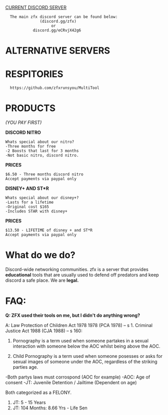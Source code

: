 <a href="https://discord.gg/zfx">  CURRENT DISCORD SERVER </a>

      The main zfx discord server can be found below:
                   (discord.gg/zfx)
                        or
                discord.gg/eCRvjX42g6


# ALTERNATIVE SERVERS

# RESPITORIES

      https://github.com/zfxrunsyou/MultiTool

# PRODUCTS
*(YOU PAY FIRST)*

**DISCORD NITRO**

    Whats special about our nitro?
    -Three months for free
    -2 Boosts that last for 3 months
    -Not basic nitro, discord nitro.

**PRICES**

    $6.50 - Three months discord nitro
    Accept payments via paypal only

**DISNEY+ AND ST*R**

    Whats special about our disney+?
    -Lasts for a lifetime
    -Original cost $165
    -Includes STAR with disney+

**PRICES**

    $13.50 - LIFETIME of disney + and ST*R
    Accept payments via paypal only

# What do we do?
Discord-wide networking communities.
zfx is a server that provides **educational** tools that are usually used to defend off predators and keep discord a safe place. 
We are **legal.**

# FAQ:
**Q: ZFX used their tools on me, but I didn't do anything wrong?**

A: Law Protection of Children Act 1978 1978 (PCA 1978) – s 1. Criminal Justice Act 1988 (CJA 1988) – s 160:

1. Pornography is a term used when someone partakes in a sexual interaction with someone below the AOC whilst being above the AOC.

2. Child Pornography is a term used when someone posesses or asks for sexual images of someone under the AOC, regardless of the striking parties age.

-Both partys laws must corrospond (AOC for example)
-AOC: Age of consent
-JT: Juvenile Detention / Jailtime (Dependent on age)

Both categorized as a FELONY.
1. JT: 5 - 15 Years
2. JT: 104 Months: 8.66 Yrs - Life Sen



